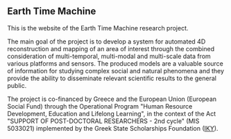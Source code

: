 ## Earth Time Machine

This is the website of the Earth Time Machine research project.

The main goal of the project is to develop a system for automated 4D reconstruction and mapping of an area of interest through the combined consideration of multi-temporal, multi-modal and multi-scale data from various platforms and sensors. The produced models are a valuable source of information for studying complex social and natural phenomena and they provide the ability to disseminate relevant scientific results to the general public.

The project is co-financed by Greece and the European Union (European Social Fund) through the Operational Program "Human Resource Development, Education and Lifelong Learning", in the context of the Act "SUPPORT OF POST-DOCTORAL RESEARCHERS - 2nd cycle" (MIS 5033021) implemented by the  Greek State Scholarships Foundation ([IKY](https://www.iky.gr/en/)).
